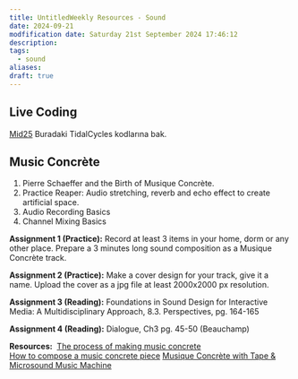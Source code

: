 ```yaml
---
title: UntitledWeekly Resources - Sound
date: 2024-09-21
modfification date: Saturday 21st September 2024 17:46:12
description: 
tags:
  - sound
aliases: 
draft: true
---
```

## Live Coding
[Mid25](https://www.youtube.com/watch?v=XYe8AKYPUYc) Buradaki TidalCycles kodlarına bak.
## Music Concrète
1. Pierre Schaeffer and the Birth of Musique Concrète.
2. Practice Reaper: Audio stretching, reverb and echo effect to create artificial space. 
3. Audio Recording Basics
4. Channel Mixing Basics
  
**Assignment 1 (Practice):** Record at least 3 items in your home, dorm or any other place. Prepare a 3 minutes long sound composition as a Musique Concrète track. 

**Assignment 2 (Practice):** Make a cover design for your track, give it a name. Upload the cover as a jpg file at least 2000x2000 px resolution.

**Assignment 3 (Reading):** Foundations in Sound Design for Interactive Media: A Multidisciplinary Approach, 8.3. Perspectives, pg. 164-165

**Assignment 4 (Reading):** Dialogue, Ch3 pg. 45-50 (Beauchamp) 

**Resources:** 
[The process of making music concrete](https://www.youtube.com/watch?v=nmbeXuWs8Xo)  
[How to compose a music concrete piece](https://www.youtube.com/watch?v=2ZpwbXDleDw&t=293s)
[Musique Concrète with Tape & Microsound Music Machine](https://www.youtube.com/watch?v=rOiAvki_dP0)
